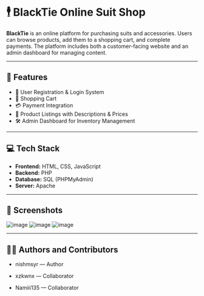 # 🕴️ BlackTie Online Suit Shop

**BlackTie** is an online platform for purchasing suits and accessories. Users can browse products, add them to a shopping cart, and complete payments. The platform includes both a customer-facing website and an admin dashboard for managing content.

---

## 📌 Features

- 🔐 User Registration & Login System  
- 🛒 Shopping Cart  
- 💳 Payment Integration  
- 🧾 Product Listings with Descriptions & Prices  
- 🛠️ Admin Dashboard for Inventory Management  

---

## 💻 Tech Stack

- **Frontend:** HTML, CSS, JavaScript  
- **Backend:** PHP  
- **Database:** SQL (PHPMyAdmin)  
- **Server:** Apache  

---

## 📸 Screenshots
![image](https://github.com/user-attachments/assets/ecfa3402-f61a-41aa-89f0-623a8f230d26)
![image](https://github.com/user-attachments/assets/66d9065d-8f5b-4482-9b47-910fc9039b0d)
![image](https://github.com/user-attachments/assets/e072fd52-f744-4e95-afa1-902da4ee2a2e)


---

## 👨‍💻 Authors and Contributors

- nishmsyr — Author

- xzkwnx — Collaborator

- Namiii135 — Collaborator





